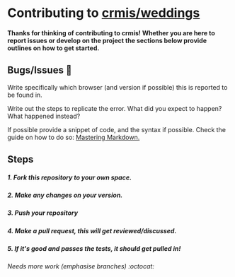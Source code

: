 # Contributing to [crmis/weddings](www.github.com/crmis/weddings)

#### Thanks for thinking of contributing to crmis! Whether you are here to report issues or develop on the project the sections below provide outlines on how to get started.

## Bugs/Issues :bug:

Write specifically which browser (and version if possible) this is reported to be found in.

Write out the steps to replicate the error. What did you expect to happen? What happened instead?

If possible provide a snippet of code, and the syntax if possible. Check the guide on how to do so:
[Mastering Markdown.](https://guides.github.com/features/mastering-markdown/)

## Steps

##### 1. Fork this repository to your own space.
##### 2. Make any changes on your version.
##### 3. Push your repository
##### 4. Make a pull request, this will get reviewed/discussed.
##### 5. If it's good and passes the tests, it should get pulled in!

###### Needs more work (emphasise branches) :octocat:
